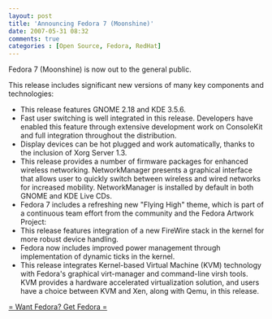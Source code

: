 ```yaml
---
layout: post
title: 'Announcing Fedora 7 (Moonshine)'
date: 2007-05-31 08:32
comments: true
categories : [Open Source, Fedora, RedHat]
---  
```


Fedora 7 (Moonshine) is now out to the general public.

This release includes significant new versions of many key components and technologies:
<ul>

<li>This release features GNOME 2.18 and KDE 3.5.6.
</li><li>Fast user switching is well integrated in this release. Developers have enabled this feature through extensive development work on ConsoleKit and full integration throughout the distribution.
</li><li>Display devices can be hot plugged and work automatically, thanks to the inclusion of Xorg Server 1.3.
</li><li>This release provides a number of firmware packages for enhanced wireless networking. NetworkManager presents a graphical interface that allows user to quickly switch between wireless and wired networks for increased mobility. NetworkManager is installed by default in both GNOME and KDE Live CDs.
</li><li>Fedora 7 includes a refreshing new "Flying High" theme, which is part of a continuous team effort from the community and the Fedora Artwork Project:
</li><li>This release features integration of a new FireWire stack in the kernel for more robust device handling.
</li><li>Fedora now includes improved power management through implementation of dynamic ticks in the kernel.
</li><li>This release integrates Kernel-based Virtual Machine (KVM) technology with Fedora's graphical virt-manager and command-line virsh tools. KVM provides a hardware accelerated virtualization solution, and users have a choice between KVM and Xen, along with Qemu, in this release.
</li></ul>

<a href="http://fedoraproject.org/get-fedora.html">= Want Fedora?  Get Fedora =</a>


